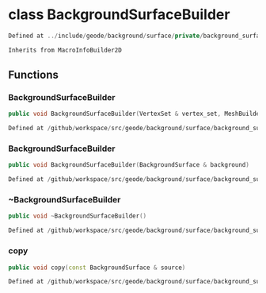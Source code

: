# class BackgroundSurfaceBuilder

```cpp
Defined at ../include/geode/background/surface/private/background_surface_builder.h#25
```

```cpp
Inherits from MacroInfoBuilder2D
```



## Functions

### BackgroundSurfaceBuilder

```cpp
public void BackgroundSurfaceBuilder(VertexSet & vertex_set, MeshBuilderFactoryKey )
```

```cpp
Defined at /github/workspace/src/geode/background/surface/background_surface_builder.cpp#38
```

### BackgroundSurfaceBuilder

```cpp
public void BackgroundSurfaceBuilder(BackgroundSurface & background)
```

```cpp
Defined at /github/workspace/src/geode/background/surface/background_surface_builder.cpp#45
```

### ~BackgroundSurfaceBuilder

```cpp
public void ~BackgroundSurfaceBuilder()
```

```cpp
Defined at /github/workspace/src/geode/background/surface/background_surface_builder.cpp#54
```

### copy

```cpp
public void copy(const BackgroundSurface & source)
```

```cpp
Defined at /github/workspace/src/geode/background/surface/background_surface_builder.cpp#58
```



